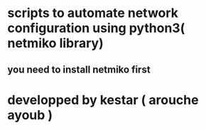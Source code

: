 # scripts to automate network configuration using python3( netmiko library)
## you need to install netmiko first
# developped by kestar ( arouche ayoub )
